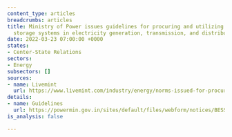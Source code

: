 ```yaml
---
content_type: articles
breadcrumbs: articles
title: Ministry of Power issues guidelines for procuring and utilizing battery energy
  storage systems in electricity generation, transmission, and distribution assets
date: 2022-03-23 07:00:00 +0000
states:
- Center-State Relations
sectors:
- Energy
subsectors: []
sources:
- name: Livemint
  url: https://www.livemint.com/industry/energy/norms-issued-for-procurement-and-utilisation-of-battery-energy-storage-systems-11647357142792.html
details:
- name: Guidelines
  url: https://powermin.gov.in/sites/default/files/webform/notices/BESS.pdf
is_analysis: false

---
```


